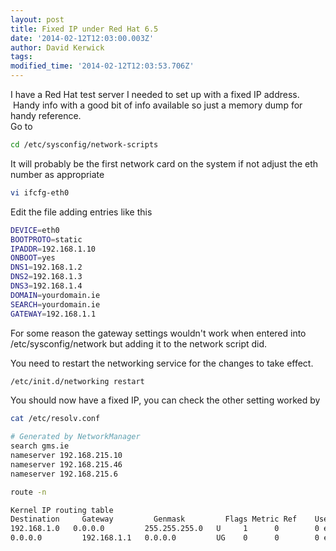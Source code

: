 ```yaml
---
layout: post
title: Fixed IP under Red Hat 6.5
date: '2014-02-12T12:03:00.003Z'
author: David Kerwick
tags:
modified_time: '2014-02-12T12:03:53.706Z'
---
```


I have a Red Hat test server I needed to set up with a fixed IP address.  Handy info with a good bit of info available so just a memory dump for handy reference.  
Go to  

``` bash
cd /etc/sysconfig/network-scripts  
```

It will probably be the first network card on the system if not adjust the eth number as appropriate  

``` bash
vi ifcfg-eth0  
```

Edit the file adding entries like this  

``` bash
DEVICE=eth0  
BOOTPROTO=static  
IPADDR=192.168.1.10  
ONBOOT=yes  
DNS1=192.168.1.2  
DNS2=192.168.1.3  
DNS3=192.168.1.4  
DOMAIN=yourdomain.ie  
SEARCH=yourdomain.ie  
GATEWAY=192.168.1.1  
```

For some reason the gateway settings wouldn't work when entered into /etc/sysconfig/network but adding it to the network script did.  

You need to restart the networking service for the changes to take effect.  

``` bash
/etc/init.d/networking restart  
```

You should now have a fixed IP, you can check the other setting worked by  

``` bash
cat /etc/resolv.conf   

# Generated by NetworkManager  
search gms.ie  
nameserver 192.168.215.10  
nameserver 192.168.215.46  
nameserver 192.168.215.6  

route -n  

Kernel IP routing table  
Destination     Gateway         Genmask         Flags Metric Ref    Use Iface  
192.168.1.0   0.0.0.0         255.255.255.0   U     1      0        0 eth0  
0.0.0.0         192.168.1.1   0.0.0.0         UG    0      0        0 eth0  
```

